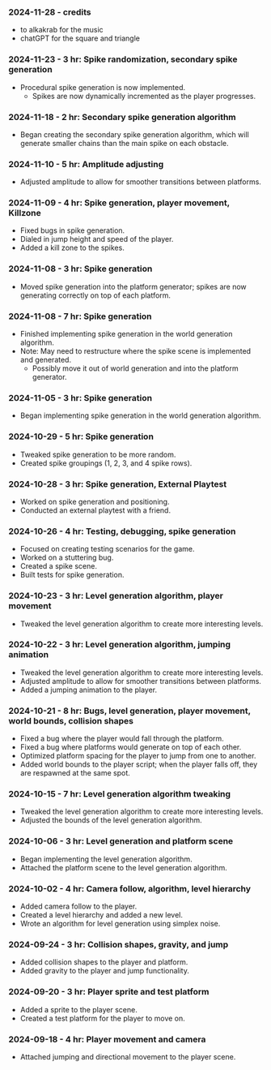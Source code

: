 ### 2024-11-28 - credits
* to alkakrab for the music
* chatGPT for the square and triangle

### 2024-11-23 - 3 hr: Spike randomization, secondary spike generation
* Procedural spike generation is now implemented.
  * Spikes are now dynamically incremented as the player progresses.

### 2024-11-18 - 2 hr: Secondary spike generation algorithm
* Began creating the secondary spike generation algorithm, which will generate smaller chains than the main spike on each obstacle.

### 2024-11-10 - 5 hr: Amplitude adjusting
* Adjusted amplitude to allow for smoother transitions between platforms.

### 2024-11-09 - 4 hr: Spike generation, player movement, Killzone
* Fixed bugs in spike generation.
* Dialed in jump height and speed of the player.
* Added a kill zone to the spikes.

### 2024-11-08 - 3 hr: Spike generation
* Moved spike generation into the platform generator; spikes are now generating correctly on top of each platform.

### 2024-11-08 - 7 hr: Spike generation
* Finished implementing spike generation in the world generation algorithm.
* Note: May need to restructure where the spike scene is implemented and generated.
  * Possibly move it out of world generation and into the platform generator.

### 2024-11-05 - 3 hr: Spike generation
* Began implementing spike generation in the world generation algorithm.

### 2024-10-29 - 5 hr: Spike generation
* Tweaked spike generation to be more random.
* Created spike groupings (1, 2, 3, and 4 spike rows).

### 2024-10-28 - 3 hr: Spike generation, External Playtest
* Worked on spike generation and positioning.
* Conducted an external playtest with a friend.

### 2024-10-26 - 4 hr: Testing, debugging, spike generation
* Focused on creating testing scenarios for the game.
* Worked on a stuttering bug.
* Created a spike scene.
* Built tests for spike generation.

### 2024-10-23 - 3 hr: Level generation algorithm, player movement
* Tweaked the level generation algorithm to create more interesting levels.

### 2024-10-22 - 3 hr: Level generation algorithm, jumping animation
* Tweaked the level generation algorithm to create more interesting levels.
* Adjusted amplitude to allow for smoother transitions between platforms.
* Added a jumping animation to the player.

### 2024-10-21 - 8 hr: Bugs, level generation, player movement, world bounds, collision shapes
* Fixed a bug where the player would fall through the platform.
* Fixed a bug where platforms would generate on top of each other.
* Optimized platform spacing for the player to jump from one to another.
* Added world bounds to the player script; when the player falls off, they are respawned at the same spot.

### 2024-10-15 - 7 hr: Level generation algorithm tweaking
* Tweaked the level generation algorithm to create more interesting levels.
* Adjusted the bounds of the level generation algorithm.

### 2024-10-06 - 3 hr: Level generation and platform scene
* Began implementing the level generation algorithm.
* Attached the platform scene to the level generation algorithm.

### 2024-10-02 - 4 hr: Camera follow, algorithm, level hierarchy
* Added camera follow to the player.
* Created a level hierarchy and added a new level.
* Wrote an algorithm for level generation using simplex noise.

### 2024-09-24 - 3 hr: Collision shapes, gravity, and jump
* Added collision shapes to the player and platform.
* Added gravity to the player and jump functionality.

### 2024-09-20 - 3 hr: Player sprite and test platform
* Added a sprite to the player scene.
* Created a test platform for the player to move on.

### 2024-09-18 - 4 hr: Player movement and camera
* Attached jumping and directional movement to the player scene.
